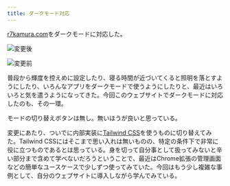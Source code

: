 ```yaml
---
title: ダークモード対応
---
```

[r7kamura.com](https://r7kamura.com/)をダークモードに対応した。

![](https://lh3.googleusercontent.com/ubMdEvCbMB2CXuuMseyl5Nsux1e9RFZ4N7CPPIMw-1BPFD-sRdrk5WvjyKV4PQla2d_C3u5RTPCJaorTnf6jDXrT54Qx5bv1Iqcr-X7C3AtB9vJwAL4-5ExpEJJSQcD8SaxkCVRa_auaj1wFs4TO9tU1J1Sd0Hfv1mwJZ86YxQsxzn6VaD2PNnPV "変更後")

![](https://lh6.googleusercontent.com/-zfFERpr-EtjKV0InenvVgVRSdJ9hk1tvxgaCPQW4aMpD4jtpZTh9WuC2H-P42fEmoS73hnd_F0RBYmOU6aRORS-VaYlsLI-rw75npId8ZXemficLXEs4-8noz5hIwCtD2BvhUPeIAGDBLpxClWv6wG1L_ZP8Y2psTIUG2eIMqd8D_84y99YOVt7 "変更前")

普段から輝度を控えめに設定したり、寝る時間が近づいてくると照明を落とすようにしたり、いろんなアプリをダークモードで使うようにしたりと、最近はいろいろと気を遣うようになってきた。今回このウェブサイトでダークモードに対応したのも、その一環。

モードの切り替えボタンは無し。無いほうが良いと思っている。

変更にあたり、ついでに内部実装に[Tailwind CSS](https://tailwindcss.com/)を使うものに切り替えてみた。Tailwind CSSにはそこまで思い入れは無いものの、特定の条件下で非常に役に立つものであるとは思っている。身を切って自分事として扱ってみないと辛い部分まで含めて学べないだろうということで、最近はChrome拡張の管理画面などの簡単なユースケースで少しずつ使ってみていた。今回はもう少し複雑な事例として、自分のウェブサイトに導入しながら学んでみている。
